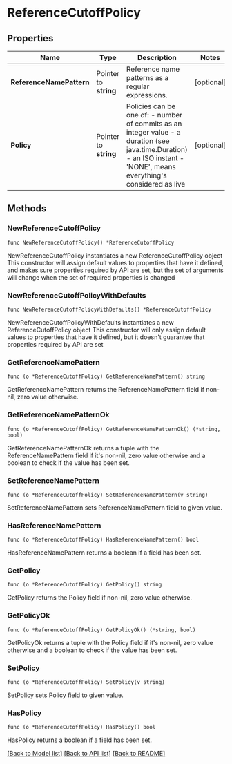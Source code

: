 # ReferenceCutoffPolicy

## Properties

Name | Type | Description | Notes
------------ | ------------- | ------------- | -------------
**ReferenceNamePattern** | Pointer to **string** | Reference name patterns as a regular expressions. | [optional] 
**Policy** | Pointer to **string** | Policies can be one of: - number of commits as an integer value - a duration (see java.time.Duration) - an ISO instant - &#39;NONE&#39;, means everything&#39;s considered as live | [optional] 

## Methods

### NewReferenceCutoffPolicy

`func NewReferenceCutoffPolicy() *ReferenceCutoffPolicy`

NewReferenceCutoffPolicy instantiates a new ReferenceCutoffPolicy object
This constructor will assign default values to properties that have it defined,
and makes sure properties required by API are set, but the set of arguments
will change when the set of required properties is changed

### NewReferenceCutoffPolicyWithDefaults

`func NewReferenceCutoffPolicyWithDefaults() *ReferenceCutoffPolicy`

NewReferenceCutoffPolicyWithDefaults instantiates a new ReferenceCutoffPolicy object
This constructor will only assign default values to properties that have it defined,
but it doesn't guarantee that properties required by API are set

### GetReferenceNamePattern

`func (o *ReferenceCutoffPolicy) GetReferenceNamePattern() string`

GetReferenceNamePattern returns the ReferenceNamePattern field if non-nil, zero value otherwise.

### GetReferenceNamePatternOk

`func (o *ReferenceCutoffPolicy) GetReferenceNamePatternOk() (*string, bool)`

GetReferenceNamePatternOk returns a tuple with the ReferenceNamePattern field if it's non-nil, zero value otherwise
and a boolean to check if the value has been set.

### SetReferenceNamePattern

`func (o *ReferenceCutoffPolicy) SetReferenceNamePattern(v string)`

SetReferenceNamePattern sets ReferenceNamePattern field to given value.

### HasReferenceNamePattern

`func (o *ReferenceCutoffPolicy) HasReferenceNamePattern() bool`

HasReferenceNamePattern returns a boolean if a field has been set.

### GetPolicy

`func (o *ReferenceCutoffPolicy) GetPolicy() string`

GetPolicy returns the Policy field if non-nil, zero value otherwise.

### GetPolicyOk

`func (o *ReferenceCutoffPolicy) GetPolicyOk() (*string, bool)`

GetPolicyOk returns a tuple with the Policy field if it's non-nil, zero value otherwise
and a boolean to check if the value has been set.

### SetPolicy

`func (o *ReferenceCutoffPolicy) SetPolicy(v string)`

SetPolicy sets Policy field to given value.

### HasPolicy

`func (o *ReferenceCutoffPolicy) HasPolicy() bool`

HasPolicy returns a boolean if a field has been set.


[[Back to Model list]](../README.md#documentation-for-models) [[Back to API list]](../README.md#documentation-for-api-endpoints) [[Back to README]](../README.md)


